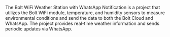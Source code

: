 The Bolt WiFi Weather Station with WhatsApp Notification is a project that utilizes the Bolt WiFi module, temperature, and humidity sensors to measure environmental conditions and send the data to both the Bolt Cloud and WhatsApp. The project provides real-time weather information and sends periodic updates via WhatsApp.
